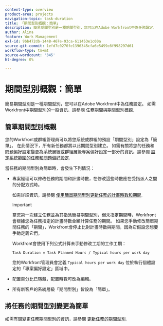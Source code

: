 ```yaml
---
content-type: overview
product-area: projects
navigation-topic: task-duration
title: 「期間型別概觀：簡單」
description: 簡易期間型別是一種期間型別，您可以在Adobe Workfront中為任務設定。 如需Workfront中期間型別的一般資訊，請參閱任務期間與期間型別概觀。
author: Alina
feature: Work Management
exl-id: 9bb472db-1448-467e-93ca-611453e1c00a
source-git-commit: 1efd7c0270fe1396345cfa6e5499e8f998297d61
workflow-type: tm+mt
source-wordcount: '345'
ht-degree: 0%

---
```


# 期間型別概觀：簡單

簡易期間型別是一種期間型別，您可以在Adobe Workfront中為任務設定。 如需Workfront中期間型別的一般資訊，請參閱 [任務期間與期間型別概觀](../../../manage-work/tasks/taskdurtn/task-duration-and-duration-type.md).

## 簡單期間型別概觀

您的Workfront或群組管理員可以將您系統或群組的預設「期間型別」設定為「簡單」。 在此情況下，所有新任務都將以此期間型別建立。 如需有關將您的任務和問題偏好設定變更為系統層級或群組層級專案偏好設定一部分的資訊，請參閱 [設定系統範圍的任務和問題偏好設定](../../../administration-and-setup/set-up-workfront/configure-system-defaults/set-task-issue-preferences.md).

當任務的期間型別為簡單時，會發生下列情況：

* 專案經理可以修改任務的期間和計畫時數，在修改這些時數應在受指派人之間的分配方式時。

  如需詳細資訊，請參閱 [使用簡單期間型別更新任務的計畫時數和期間](../../../manage-work/tasks/taskdurtn/update-planned-hours-duration-for-simple-duration-task.md).

  >[!IMPORTANT]
  >
  >當您第一次建立任務並為其指派簡易期間型別，但未指定期間時，Workfront會根據您為任務指定的計畫時數金額計算任務的期間。 如果您手動修改簡單期間任務的「期間」，Workfront會停止比對計畫時數與期間，因為它假設您想要手動定義它們。
  >
  >Workfront會使用下列公式計算未手動修改工期的工作工期：
  >
  > `Task Duration = Task Planned Hours / Typical hours per work day`
  >
  >您的Workfront管理員會定義 `Typical hours per work day` 位於執行個體設定的「專案偏好設定」區域中。

* 配置百分比已隱藏，配置時數可改為編輯。
* 所有新客戶的系統層級「期間型別」皆設為「簡單」。

## 將任務的期間型別變更為簡單

如需有關變更任務期間型別的資訊，請參閱 [更新任務的期間型別](../../../manage-work/tasks/taskdurtn/update-duration-type-of-task.md).

<!--
<p data-mc-conditions="QuicksilverOrClassic.Draft mode">(NOTE: replaced with new article linked above)</p>
-->

<!--
<ol data-mc-conditions="QuicksilverOrClassic.Draft mode">
<li value="1">Go to a task for which you want to change the Duration Type.</li>
<li value="2"> <p data-mc-conditions="QuicksilverOrClassic.Quicksilver">Click <strong>Task Details</strong> in the left panel, then in the Overview area double click <strong>Duration Type</strong>. </p> </li>
<li value="3"> <p>Select <strong>Simple</strong> from the drop-down menu.</p> </li>
<li value="4">Click <strong>Save</strong> <strong>Changes</strong><strong>.</strong></li>
</ol>
-->
